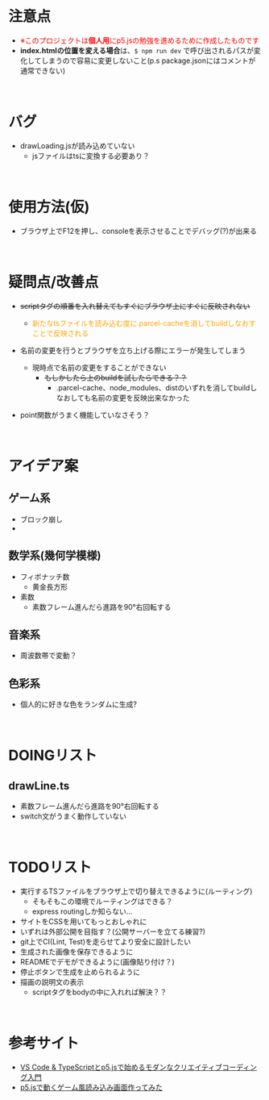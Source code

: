 # 注意点
- <font color="Red">※このプロジェクトは**個人用**にp5.jsの勉強を進めるために作成したものです</font>
- **index.htmlの位置を変える場合**は、`$ npm run dev` で呼び出されるパスが変化してしまうので容易に変更しないこと(p.s package.jsonにはコメントが通常できない)

<br>

# バグ
- drawLoading.jsが読み込めていない
  - jsファイルはtsに変換する必要あり？

<br>

# 使用方法(仮)
- ブラウザ上でF12を押し、consoleを表示させることでデバッグ(?)が出来る

<br>

# 疑問点/改善点
- ~~scriptタグの順番を入れ替えてもすぐにブラウザ上にすぐに反映されない~~
  - <font color="Orange">新たなtsファイルを読み込む度に.parcel-cacheを消してbuildしなおすことで反映される</font>

- 名前の変更を行うとブラウザを立ち上げる際にエラーが発生してしまう
  - 現時点で名前の変更をすることができない
    - ~~もしかしたら上のbuildを試したらできる？？~~
      - .parcel-cache、node_modules、distのいずれを消してbuildしなおしても名前の変更を反映出来なかった

- point関数がうまく機能していなさそう？

<br>

# アイデア案
## ゲーム系
- ブロック崩し
- 

## 数学系(幾何学模様)
  - フィボナッチ数
    - 黄金長方形
  - 素数
    - 素数フレーム進んだら進路を90°右回転する

## 音楽系
  - 周波数帯で変動？

## 色彩系
  - 個人的に好きな色をランダムに生成?

<br>

# DOINGリスト
## drawLine.ts
  - 素数フレーム進んだら進路を90°右回転する
  - switch文がうまく動作していない

<br>

# TODOリスト
- 実行するTSファイルをブラウザ上で切り替えできるように(ルーティング)
  - そもそもこの環境でルーティングはできる？
  - express routingしか知らない...
- サイトをCSSを用いてもっとおしゃれに
- いずれは外部公開を目指す？(公開サーバーを立てる練習?)
- git上でCI(Lint, Test)を走らせてより安全に設計したい
- 生成された画像を保存できるように
- READMEでデモができるように(画像貼り付け？)
- 停止ボタンで生成を止められるように
- 描画の説明文の表示
  - scriptタグをbodyの中に入れれば解決？？

<br>

# 参考サイト
- [VS Code & TypeScriptとp5.jsで始めるモダンなクリエイティブコーディング入門](https://ics.media/entry/210129/)
- [p5.jsで動くゲーム風読み込み画面作ってみた](https://techblog.gmo-ap.jp/2021/12/24/game_load/)
